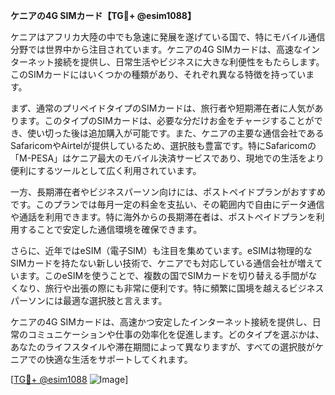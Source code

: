 **ケニアの4G SIMカード【TG💪+ @esim1088】**

ケニアはアフリカ大陸の中でも急速に発展を遂げている国で、特にモバイル通信分野では世界中から注目されています。ケニアの4G SIMカードは、高速なインターネット接続を提供し、日常生活やビジネスに大きな利便性をもたらします。このSIMカードにはいくつかの種類があり、それぞれ異なる特徴を持っています。

まず、通常のプリペイドタイプのSIMカードは、旅行者や短期滞在者に人気があります。このタイプのSIMカードは、必要な分だけお金をチャージすることができ、使い切った後は追加購入が可能です。また、ケニアの主要な通信会社であるSafaricomやAirtelが提供しているため、選択肢も豊富です。特にSafaricomの「M-PESA」はケニア最大のモバイル決済サービスであり、現地での生活をより便利にするツールとして広く利用されています。

一方、長期滞在者やビジネスパーソン向けには、ポストペイドプランがおすすめです。このプランでは毎月一定の料金を支払い、その範囲内で自由にデータ通信や通話を利用できます。特に海外からの長期滞在者は、ポストペイドプランを利用することで安定した通信環境を確保できます。

さらに、近年ではeSIM（電子SIM）も注目を集めています。eSIMは物理的なSIMカードを持たない新しい技術で、ケニアでも対応している通信会社が増えています。このeSIMを使うことで、複数の国でSIMカードを切り替える手間がなくなり、旅行や出張の際にも非常に便利です。特に頻繁に国境を越えるビジネスパーソンには最適な選択肢と言えます。

ケニアの4G SIMカードは、高速かつ安定したインターネット接続を提供し、日常のコミュニケーションや仕事の効率化を促進します。どのタイプを選ぶかは、あなたのライフスタイルや滞在期間によって異なりますが、すべての選択肢がケニアでの快適な生活をサポートしてくれます。

[[TG💪+ @esim1088](https://t.me/s/esim1088) ![Image](https://i.postimg.cc/Y0z9fWf4/image.png)]